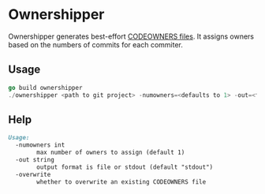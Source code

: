 # Ownershipper

Ownershipper generates best-effort [CODEOWNERS files](https://help.github.com/en/github/creating-cloning-and-archiving-repositories/about-code-owners#example-of-a-codeowners-file). It assigns owners based on the numbers of commits for each commiter.

## Usage

```go
go build ownershipper
./ownershipper <path to git project> -numowners=<defaults to 1> -out=<file or stdout, defaults to file> -overwright=<true or false>
```

## Help

```Markdown
Usage:
  -numowners int
        max number of owners to assign (default 1)
  -out string
        output format is file or stdout (default "stdout")
  -overwrite
        whether to overwrite an existing CODEOWNERS file
```
